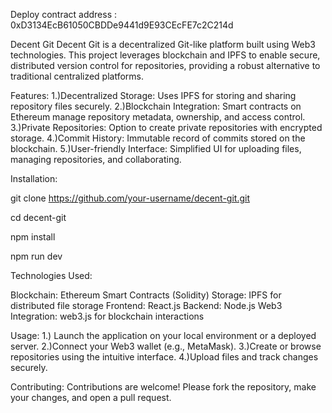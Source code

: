 Deploy contract address : 0xD3134EcB61050CBDDe9441d9E93CEcFE7c2C214d

Decent Git
Decent Git is a decentralized Git-like platform built using Web3 technologies. This project leverages blockchain and IPFS to enable secure, distributed version control for repositories, providing a robust alternative to traditional centralized platforms.

Features: 
1.)Decentralized Storage: Uses IPFS for storing and sharing repository files securely.
2.)Blockchain Integration: Smart contracts on Ethereum manage repository metadata, ownership, and access control.
3.)Private Repositories: Option to create private repositories with encrypted storage.
4.)Commit History: Immutable record of commits stored on the blockchain.
5.)User-friendly Interface: Simplified UI for uploading files, managing repositories, and collaborating.

Installation:

git clone https://github.com/your-username/decent-git.git

cd decent-git

npm install

npm run dev

Technologies Used:

Blockchain: Ethereum Smart Contracts (Solidity)
Storage: IPFS for distributed file storage
Frontend: React.js
Backend: Node.js
Web3 Integration: web3.js for blockchain interactions

Usage:
1.) Launch the application on your local environment or a deployed server.
2.)Connect your Web3 wallet (e.g., MetaMask).
3.)Create or browse repositories using the intuitive interface.
4.)Upload files and track changes securely.

Contributing:
Contributions are welcome! Please fork the repository, make your changes, and open a pull request.

